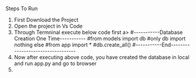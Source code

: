 Steps To Run
1) First Download the Project
2) Open the project in  Vs Code
3) Through Termninal execute below code first
   a> #-----------Database Creation One Time-----------
      #from models import db #only db import nothing else
      #from app import *
      #db.create_all() 
      #-----------End----------------------------------
4) Now after executing above code, you have created the database in local and run app.py and go to browser
5)    
